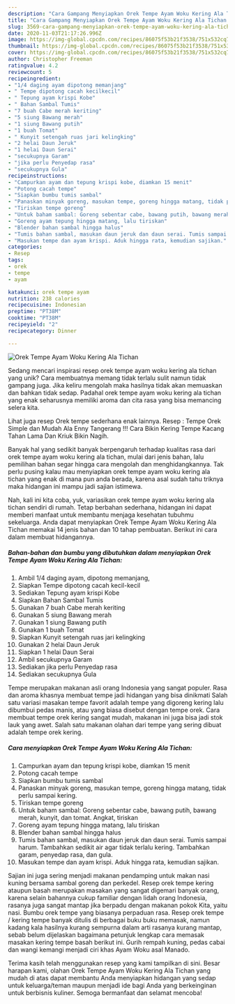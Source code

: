 ```yaml
---
description: "Cara Gampang Menyiapkan Orek Tempe Ayam Woku Kering Ala Tichan yang Enak"
title: "Cara Gampang Menyiapkan Orek Tempe Ayam Woku Kering Ala Tichan yang Enak"
slug: 3569-cara-gampang-menyiapkan-orek-tempe-ayam-woku-kering-ala-tichan-yang-enak
date: 2020-11-03T21:17:26.996Z
image: https://img-global.cpcdn.com/recipes/86075f53b21f3538/751x532cq70/orek-tempe-ayam-woku-kering-ala-tichan-foto-resep-utama.jpg
thumbnail: https://img-global.cpcdn.com/recipes/86075f53b21f3538/751x532cq70/orek-tempe-ayam-woku-kering-ala-tichan-foto-resep-utama.jpg
cover: https://img-global.cpcdn.com/recipes/86075f53b21f3538/751x532cq70/orek-tempe-ayam-woku-kering-ala-tichan-foto-resep-utama.jpg
author: Christopher Freeman
ratingvalue: 4.2
reviewcount: 5
recipeingredient:
- "1/4 daging ayam dipotong memanjang"
- " Tempe dipotong cacah kecilkecil"
- " Tepung ayam krispi Kobe"
- " Bahan Sambal Tumis"
- "7 buah Cabe merah keriting"
- "5 siung Bawang merah"
- "1 siung Bawang putih"
- "1 buah Tomat"
- " Kunyit setengah ruas jari kelingking"
- "2 helai Daun Jeruk"
- "1 helai Daun Serai"
- "secukupnya Garam"
- "jika perlu Penyedap rasa"
- "secukupnya Gula"
recipeinstructions:
- "Campurkan ayam dan tepung krispi kobe, diamkan 15 menit"
- "Potong cacah tempe"
- "Siapkan bumbu tumis sambal"
- "Panaskan minyak goreng, masukan tempe, goreng hingga matang, tidak perlu sampai kering."
- "Tiriskan tempe goreng"
- "Untuk baham sambal: Goreng sebentar cabe, bawang putih, bawang merah, kunyit, dan tomat. Angkat, tiriskan"
- "Goreng ayam tepung hingga matang, lalu tiriskan"
- "Blender bahan sambal hingga halus"
- "Tumis bahan sambal, masukan daun jeruk dan daun serai. Tumis sampai harum. Tambahkan sedikit air agar tidak terlalu kering. Tambahkan garam, penyedap rasa, dan gula."
- "Masukan tempe dan ayam krispi. Aduk hingga rata, kemudian sajikan."
categories:
- Resep
tags:
- orek
- tempe
- ayam

katakunci: orek tempe ayam 
nutrition: 238 calories
recipecuisine: Indonesian
preptime: "PT38M"
cooktime: "PT38M"
recipeyield: "2"
recipecategory: Dinner

---
```



![Orek Tempe Ayam Woku Kering Ala Tichan](https://img-global.cpcdn.com/recipes/86075f53b21f3538/751x532cq70/orek-tempe-ayam-woku-kering-ala-tichan-foto-resep-utama.jpg)

Sedang mencari inspirasi resep orek tempe ayam woku kering ala tichan yang unik? Cara membuatnya memang tidak terlalu sulit namun tidak gampang juga. Jika keliru mengolah maka hasilnya tidak akan memuaskan dan bahkan tidak sedap. Padahal orek tempe ayam woku kering ala tichan yang enak seharusnya memiliki aroma dan cita rasa yang bisa memancing selera kita.

Lihat juga resep Orek tempe sederhana enak lainnya. Resep : Tempe Orek Simple dan Mudah Ala Enny Tangerang !!! Cara Bikin Kering Tempe Kacang Tahan Lama Dan Kriuk Bikin Nagih.

Banyak hal yang sedikit banyak berpengaruh terhadap kualitas rasa dari orek tempe ayam woku kering ala tichan, mulai dari jenis bahan, lalu pemilihan bahan segar hingga cara mengolah dan menghidangkannya. Tak perlu pusing kalau mau menyiapkan orek tempe ayam woku kering ala tichan yang enak di mana pun anda berada, karena asal sudah tahu triknya maka hidangan ini mampu jadi sajian istimewa.


Nah, kali ini kita coba, yuk, variasikan orek tempe ayam woku kering ala tichan sendiri di rumah. Tetap berbahan sederhana, hidangan ini dapat memberi manfaat untuk membantu menjaga kesehatan tubuhmu sekeluarga. Anda dapat menyiapkan Orek Tempe Ayam Woku Kering Ala Tichan memakai 14 jenis bahan dan 10 tahap pembuatan. Berikut ini cara dalam membuat hidangannya.

<!--inarticleads1-->

##### Bahan-bahan dan bumbu yang dibutuhkan dalam menyiapkan Orek Tempe Ayam Woku Kering Ala Tichan:

1. Ambil 1/4 daging ayam, dipotong memanjang,
1. Siapkan  Tempe dipotong cacah kecil-kecil
1. Sediakan  Tepung ayam krispi Kobe
1. Siapkan  Bahan Sambal Tumis
1. Gunakan 7 buah Cabe merah keriting
1. Gunakan 5 siung Bawang merah
1. Gunakan 1 siung Bawang putih
1. Gunakan 1 buah Tomat
1. Siapkan  Kunyit setengah ruas jari kelingking
1. Gunakan 2 helai Daun Jeruk
1. Siapkan 1 helai Daun Serai
1. Ambil secukupnya Garam
1. Sediakan jika perlu Penyedap rasa
1. Sediakan secukupnya Gula


Tempe merupakan makanan asli orang Indonesia yang sangat populer. Rasa dan aroma khasnya membuat tempe jadi hidangan yang bisa dinikmati Salah satu variasi masakan tempe favorit adalah tempe yang digoreng kering lalu dibumbui pedas manis, atau yang biasa disebut dengan tempe orek. Cara membuat tempe orek kering sangat mudah, makanan ini juga bisa jadi stok lauk yang awet. Salah satu makanan olahan dari tempe yang sering dibuat adalah tempe orek kering. 

<!--inarticleads2-->

##### Cara menyiapkan Orek Tempe Ayam Woku Kering Ala Tichan:

1. Campurkan ayam dan tepung krispi kobe, diamkan 15 menit
1. Potong cacah tempe
1. Siapkan bumbu tumis sambal
1. Panaskan minyak goreng, masukan tempe, goreng hingga matang, tidak perlu sampai kering.
1. Tiriskan tempe goreng
1. Untuk baham sambal: Goreng sebentar cabe, bawang putih, bawang merah, kunyit, dan tomat. Angkat, tiriskan
1. Goreng ayam tepung hingga matang, lalu tiriskan
1. Blender bahan sambal hingga halus
1. Tumis bahan sambal, masukan daun jeruk dan daun serai. Tumis sampai harum. Tambahkan sedikit air agar tidak terlalu kering. Tambahkan garam, penyedap rasa, dan gula.
1. Masukan tempe dan ayam krispi. Aduk hingga rata, kemudian sajikan.


Sajian ini juga sering menjadi makanan pendamping untuk makan nasi kuning bersama sambal goreng dan perkedel. Resep orek tempe kering ataupun basah merupakan masakan yang sangat digemari banyak orang, karena selain bahannya cukup familiar dengan lidah orang Indonesia, rasanya juga sangat mantap jika berpadu dengan makanan pokok Kita, yaitu nasi. Bumbu orek tempe yang biasanya perpaduan rasa. Resep orek tempe / kering tempe banyak ditulis di berbagai buku buku memasak, namun kadang kala hasilnya kurang sempurna dalam arti rasanya kurang mantap, sebab belum dijelaskan bagaimana petunjuk lengkap cara memasak masakan kering tempe basah berikut ini. Gurih rempah kuning, pedas cabai dan wangi kemangi menjadi ciri khas Ayam Woku asal Manado. 

Terima kasih telah menggunakan resep yang kami tampilkan di sini. Besar harapan kami, olahan Orek Tempe Ayam Woku Kering Ala Tichan yang mudah di atas dapat membantu Anda menyiapkan hidangan yang sedap untuk keluarga/teman maupun menjadi ide bagi Anda yang berkeinginan untuk berbisnis kuliner. Semoga bermanfaat dan selamat mencoba!

